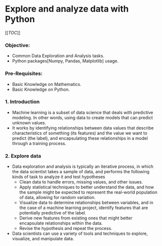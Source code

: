 # Explore and analyze data with Python

[[_TOC_]]

### Objective:
- Common Data Exploration and Analysis tasks.
- Python packages[Numpy, Pandas, Matplotlib] usage.

### Pre-Requisites:
- Basic Knowledge on Mathematics.
- Basic Knowledge on Python.

### 1. Introduction
- Machine learning is a subset of data science that deals with predictive modeling. In other words, using data to create models that can predict unknown values.
- It works by identifying relationships between data values that describe characteristics of something (its features) and the value we want to predict (the label), and encapsulating these relationships in a model through a training process.

### 2. Explore data
- Data exploration and analysis is typically an iterative process, in which the data scientist takes a sample of data, and performs the following kinds of task to analyze it and test hypotheses
	- Clean data to handle errors, missing values, and other issues.
	- Apply statistical techniques to better understand the data, and how the sample might be expected to represent the real-world population of data, allowing for random variation.
	- Visualize data to determine relationships between variables, and in the case of a machine learning project, identify features that are potentially predictive of the label.
	- Derive new features from existing ones that might better encapsulate relationships within the data.
	- Revise the hypothesis and repeat the process.
- Data scientists can use a variety of tools and techniques to explore, visualize, and manipulate data. 